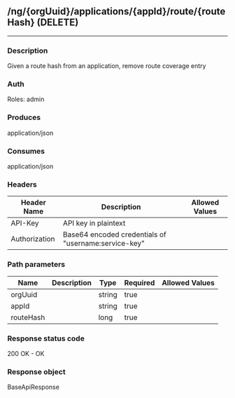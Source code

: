 ## /ng/{orgUuid}/applications/{appId}/route/{routeHash} (DELETE)
---
### Description
Given a route hash from an application, remove route coverage entry
### Auth
Roles: admin
### Produces
application/json
### Consumes
application/json
### Headers
| Header Name | Description | Allowed Values |
| ----------- | ----------- | ----------- |
| API-Key | API key in plaintext |  |
| Authorization | Base64 encoded credentials of &quot;username:service-key&quot; |  |
### Path parameters
| Name | Description | Type | Required | Allowed Values |
| ----------- | ----------- | ----------- | ----------- | ----------- |
| orgUuid |  | string | true |  |
| appId |  | string | true |  |
| routeHash |  | long | true |  |
### Response status code
200 OK - OK
### Response object
BaseApiResponse
